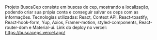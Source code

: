 Projeto BuscaCep consiste em buscas de cep, mostrando a localização, podendo criar sua própia conta e conseguir salvar os ceps com as informações.
Tecnologias utilizadas: React, Context API, React-toastify, React-hook-form, Yup, Axios, Framer-motion, styled-components, React-router-dom e Material-ui.
Link do deploy no vercel: https://buscaceps.vercel.app/
